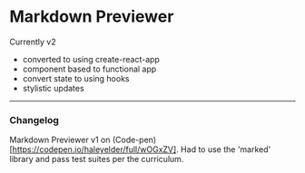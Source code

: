 # Markdown Previewer
Currently v2

- converted to using create-react-app
- component based to functional app
- convert state to using hooks
- stylistic updates

---------------------------------------
### Changelog

Markdown Previewer v1 on (Code-pen)[https://codepen.io/haleyelder/full/wOGxZV]. Had to use the 'marked' library and pass test suites per the curriculum. 